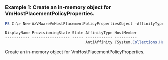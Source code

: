 ### Example 1: Create an in-memory object for VmHostPlacementPolicyProperties.
```powershell
PS C:\> New-AzVMwareVmHostPlacementPolicyPropertiesObject -AffinityType 'AntiAffinity' -HostMember @{"abc"="123"}  -Type 'VmHost' -VMMember @{"abc"="123"}

DisplayName ProvisioningState State AffinityType HostMember                     VMMember
----------- ----------------- ----- ------------ ----------                     --------
                                    AntiAffinity {System.Collections.Hashtable} {System.Collections.Hashtable}
```

Create an in-memory object for VmHostPlacementPolicyProperties.